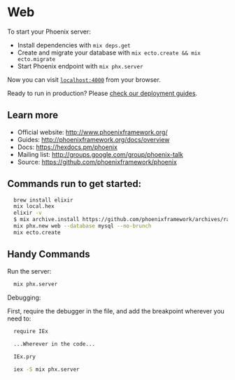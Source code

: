 # Web

To start your Phoenix server:

  * Install dependencies with `mix deps.get`
  * Create and migrate your database with `mix ecto.create && mix ecto.migrate`
  * Start Phoenix endpoint with `mix phx.server`

Now you can visit [`localhost:4000`](http://localhost:4000) from your browser.

Ready to run in production? Please [check our deployment guides](http://www.phoenixframework.org/docs/deployment).

## Learn more

  * Official website: http://www.phoenixframework.org/
  * Guides: http://phoenixframework.org/docs/overview
  * Docs: https://hexdocs.pm/phoenix
  * Mailing list: http://groups.google.com/group/phoenix-talk
  * Source: https://github.com/phoenixframework/phoenix

## Commands run to get started:

```zsh
  brew install elixir
  mix local.hex
  elixir -v
  $ mix archive.install https://github.com/phoenixframework/archives/raw/master/phx_new.ez
  mix phx.new web --database mysql --no-brunch
  mix ecto.create
```

## Handy Commands

Run the server:
```zsh
  mix phx.server
```

Debugging:

First, require the debugger in the file, and add the breakpoint wherever you need to:

```zsh
  require IEx
  
  ...Wherever in the code...

  IEx.pry

```

```zsh
  iex -S mix phx.server
```
